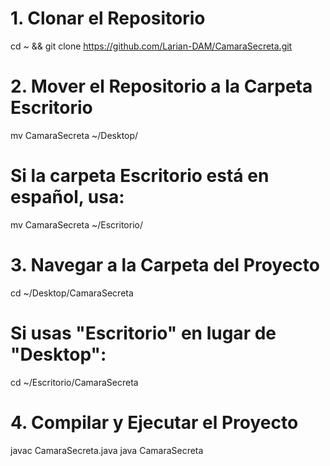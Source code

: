 # 1. Clonar el Repositorio
cd ~ && git clone https://github.com/Larian-DAM/CamaraSecreta.git

# 2. Mover el Repositorio a la Carpeta Escritorio
mv CamaraSecreta ~/Desktop/

# Si la carpeta Escritorio está en español, usa:
mv CamaraSecreta ~/Escritorio/

# 3. Navegar a la Carpeta del Proyecto
cd ~/Desktop/CamaraSecreta

# Si usas "Escritorio" en lugar de "Desktop":
cd ~/Escritorio/CamaraSecreta

# 4. Compilar y Ejecutar el Proyecto
javac CamaraSecreta.java
java CamaraSecreta
